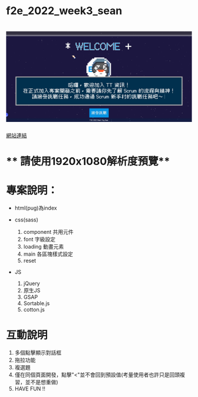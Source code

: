 # f2e_2022_week3_sean
# ![cover](./assets/img/cover.jpg)

[網站連結](https://lashawty.github.io/f2e_2022_week3_sean/)

# ** 請使用1920x1080解析度預覽**

# 專案說明：

- html(pug)為index

- css(sass) 
    1. component 共用元件
    1. font 字級設定
    1. loading 動畫元素
    1. main 各區塊樣式設定
    1. reset

- JS
    1. jQuery
    1. 原生JS
    1. GSAP
    1. Sortable.js
    1. cotton.js



# 互動說明

1. 多個點擊顯示對話框
2. 拖拉功能
3. 複選題
4. 僅在同個頁面開發，點擊"<"並不會回到預設值(考量使用者也許只是回頭複習，並不是想重做)
5. HAVE FUN !!
